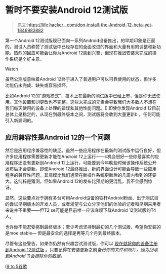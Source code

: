 # 暂时不要安装Android 12测试版

> 原文:[https://life hacker . com/don-install-the-Android-12-beta-yet-1846983882](https://lifehacker.com/dont-install-the-android-12-beta-yet-1846983882)

第一个Android 12测试版现已面向一系列Android设备推出，的早期印象是正面的。测试人员称赞了测试版中已经存在的全面改进的界面和大量有用的调整和新功能。热烈的回应可能会让你为Android 12感到兴奋，但现在推迟安装未完成的操作系统是个好主意。

Watch

虽然公测版意味着Android 12终于进入了普通用户可以可靠使用的状态，但许多功能仍未完成、缺失或容易损坏。

比如Android 12的“游戏模式”，技术上在最新的测试版中已经上市，但是你无法使用。其他设置和UI更改也不完整。这些未完成的元素会导致我们大多数人不想在我们每天使用的设备上处理的错误和其他性能问题。E 即使你发现Android 12目前总体上是稳定的，从现在到最终版本之间，测试版将会收到大量更新b ，任何可能引入新漏洞的。

## 应用兼容性是Android 12的一个问题

然后是应用程序兼容性的缺乏。虽然一些应用程序在最新的测试版中运行良好，但许多应用程序需要更新才能在Android 12上运行——c机会很好一些你最喜欢的应用程序还没有更新到Android 12上运行，可能要到今年晚些时候该操作系统公开发布后才会更新。即使Android 12最终推出，新的界面设计可能会导致一些应用程序的兼容性问题，其规模比我们通常在新操作系统更新后的几周内看到的还要大。这纯粹是猜测，但如果Android 12的发布比预期的更混乱，我不会感到惊讶。

显然，这些要点对于拥有多台可用Android设备的铁杆Android粉丝、出于测试目的尝试早期版本的开发人员，或者渴望与公众分享他们的体验的记者和早期采用者来说并不重要——但T2 se可能是目前唯一应该麻烦下载Android 12测试版的T4人。

也许你不能忍受拖到最终版本；至少考虑坚持到最初的几个测试版，希望你安装的是moe stable— 但是最安全的选择是再等几个月到最终版本。

尽管有这些警告，如果你仍然有兴趣尝试测试版，你可以 [现在就将你的设备注册到Android 12测试版](https://developer.android.com/about/versions/12/devices) 。只要记得在安装更新之前*备份你的文件和照片，因为回滚到Android 11会擦除你的数据。*

[[9 to 5谷歌](https://9to5google.com/2021/05/24/android-12-beta-1-hands-on-with-more-features-and-some-yet-to-arrive-video/)